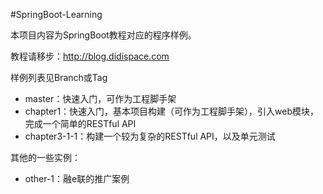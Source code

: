 #SpringBoot-Learning

本项目内容为SpringBoot教程对应的程序样例。

教程请移步：http://blog.didispace.com

样例列表见Branch或Tag

- master：快速入门，可作为工程脚手架
- chapter1：快速入门，基本项目构建（可作为工程脚手架），引入web模块，完成一个简单的RESTful API
- chapter3-1-1：构建一个较为复杂的RESTful API，以及单元测试

其他的一些实例：
- other-1：融e联的推广案例
